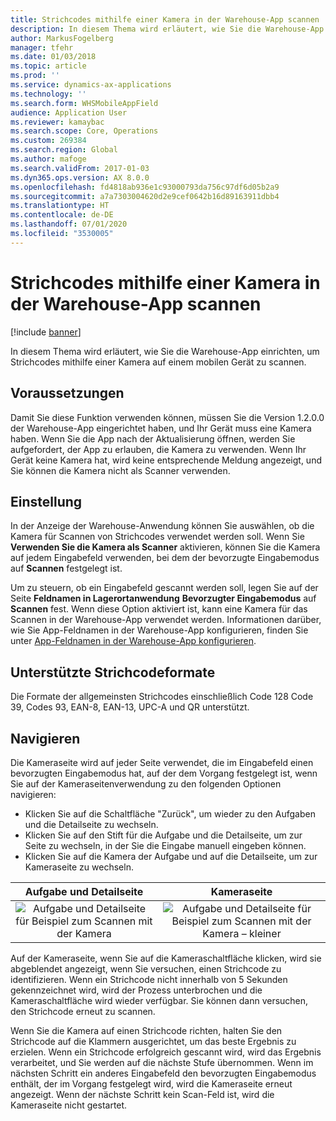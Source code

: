 ```yaml
---
title: Strichcodes mithilfe einer Kamera in der Warehouse-App scannen
description: In diesem Thema wird erläutert, wie Sie die Warehouse-App einrichten, um Strichcodes mithilfe einer Kamera auf einem mobilen Gerät zu scannen.
author: MarkusFogelberg
manager: tfehr
ms.date: 01/03/2018
ms.topic: article
ms.prod: ''
ms.service: dynamics-ax-applications
ms.technology: ''
ms.search.form: WHSMobileAppField
audience: Application User
ms.reviewer: kamaybac
ms.search.scope: Core, Operations
ms.custom: 269384
ms.search.region: Global
ms.author: mafoge
ms.search.validFrom: 2017-01-03
ms.dyn365.ops.version: AX 8.0.0
ms.openlocfilehash: fd4818ab936e1c93000793da756c97df6d05b2a9
ms.sourcegitcommit: a7a7303004620d2e9cef0642b16d89163911dbb4
ms.translationtype: HT
ms.contentlocale: de-DE
ms.lasthandoff: 07/01/2020
ms.locfileid: "3530005"
---
```

# <a name="scan-bar-codes-using-a-camera-in-the-warehouse-app"></a>Strichcodes mithilfe einer Kamera in der Warehouse-App scannen

[!include [banner](../includes/banner.md)]

In diesem Thema wird erläutert, wie Sie die Warehouse-App einrichten, um Strichcodes mithilfe einer Kamera auf einem mobilen Gerät zu scannen. 

## <a name="prerequisites"></a>Voraussetzungen
Damit Sie diese Funktion verwenden können, müssen Sie die Version 1.2.0.0 der Warehouse-App eingerichtet haben, und Ihr Gerät muss eine Kamera haben. Wenn Sie die App nach der Aktualisierung öffnen, werden Sie aufgefordert, der App zu erlauben, die Kamera zu verwenden. Wenn Ihr Gerät keine Kamera hat, wird keine entsprechende Meldung angezeigt, und Sie können die Kamera nicht als Scanner verwenden. 

## <a name="setup"></a>Einstellung
In der Anzeige der Warehouse-Anwendung können Sie auswählen, ob die Kamera für Scannen von Strichcodes verwendet werden soll. Wenn Sie **Verwenden Sie die Kamera als Scanner** aktivieren, können Sie die Kamera auf jedem Eingabefeld verwenden, bei dem der bevorzugte Eingabemodus auf **Scannen** festgelegt ist. 

Um zu steuern, ob ein Eingabefeld gescannt werden soll, legen Sie auf der Seite **Feldnamen in Lagerortanwendung** **Bevorzugter Eingabemodus** auf **Scannen** fest. Wenn diese Option aktiviert ist, kann eine Kamera für das Scannen in der Warehouse-App verwendet werden. Informationen darüber, wie Sie App-Feldnamen in der Warehouse-App konfigurieren, finden Sie unter [App-Feldnamen in der Warehouse-App konfigurieren](https://docs.microsoft.com/dynamics365/unified-operations/supply-chain/warehousing/configure-app-field-names-priorities-warehouse).

## <a name="supported-bar-code-formats"></a>Unterstützte Strichcodeformate
Die Formate der allgemeinsten Strichcodes einschließlich Code 128 Code 39, Codes 93, EAN-8, EAN-13, UPC-A und QR unterstützt. 

## <a name="navigation"></a>Navigieren
Die Kameraseite wird auf jeder Seite verwendet, die im Eingabefeld einen bevorzugten Eingabemodus hat, auf der dem Vorgang festgelegt ist, wenn Sie auf der Kameraseitenverwendung zu den folgenden Optionen navigieren:
- Klicken Sie auf die Schaltfläche "Zurück", um wieder zu den Aufgaben und die Detailseite zu wechseln. 
- Klicken Sie auf den Stift für die Aufgabe und die Detailseite, um zur Seite zu wechseln, in der Sie die Eingabe manuell eingeben können.
- Klicken Sie auf die Kamera der Aufgabe und auf die Detailseite, um zur Kameraseite zu wechseln. 

| Aufgabe und Detailseite | Kameraseite | 
| :---------------------: | :--------------------: |
| ![Aufgabe und Detailseite für Beispiel zum Scannen mit der Kamera](./media/camera-scanning-example-task-detail-page50.png)          | ![Aufgabe und Detailseite für Beispiel zum Scannen mit der Kamera – kleiner](./media/camera-scanning-example-camera-page50.png)          |

Auf der Kameraseite, wenn Sie auf die Kameraschaltfläche klicken, wird sie abgeblendet angezeigt, wenn Sie versuchen, einen Strichcode zu identifizieren. Wenn ein Strichcode nicht innerhalb von 5 Sekunden gekennzeichnet wird, wird der Prozess unterbrochen und die Kameraschaltfläche wird wieder verfügbar. Sie können dann versuchen, den Strichcode erneut zu scannen.

Wenn Sie die Kamera auf einen Strichcode richten, halten Sie den Strichcode auf die Klammern ausgerichtet, um das beste Ergebnis zu erzielen. Wenn ein Strichcode erfolgreich gescannt wird, wird das Ergebnis verarbeitet, und Sie werden auf die nächste Stufe übernommen. Wenn im nächsten Schritt ein anderes Eingabefeld den bevorzugten Eingabemodus enthält, der im Vorgang festgelegt wird, wird die Kameraseite erneut angezeigt. Wenn der nächste Schritt kein Scan-Feld ist, wird die Kameraseite nicht gestartet.

